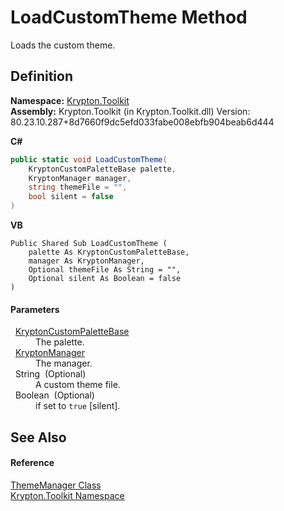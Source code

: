 # LoadCustomTheme Method


Loads the custom theme.



## Definition
**Namespace:** <a href="79d2eac2-21f4-54ff-7552-b20c33c30600.md">Krypton.Toolkit</a>  
**Assembly:** Krypton.Toolkit (in Krypton.Toolkit.dll) Version: 80.23.10.287+8d7660f9dc5efd033fabe008ebfb904beab6d444

**C#**
``` C#
public static void LoadCustomTheme(
	KryptonCustomPaletteBase palette,
	KryptonManager manager,
	string themeFile = "",
	bool silent = false
)
```
**VB**
``` VB
Public Shared Sub LoadCustomTheme ( 
	palette As KryptonCustomPaletteBase,
	manager As KryptonManager,
	Optional themeFile As String = "",
	Optional silent As Boolean = false
)
```



#### Parameters
<dl><dt>  <a href="19e895c2-5326-25bf-d4bb-c7367f234f77.md">KryptonCustomPaletteBase</a></dt><dd>The palette.</dd><dt>  <a href="fd000c89-b24b-9dde-c880-bccf31b10060.md">KryptonManager</a></dt><dd>The manager.</dd><dt>  String  (Optional)</dt><dd>A custom theme file.</dd><dt>  Boolean  (Optional)</dt><dd>if set to <code>true</code> [silent].</dd></dl>

## See Also


#### Reference
<a href="c3557dc0-134b-b1fa-5e72-c57856c5b309.md">ThemeManager Class</a>  
<a href="79d2eac2-21f4-54ff-7552-b20c33c30600.md">Krypton.Toolkit Namespace</a>  
